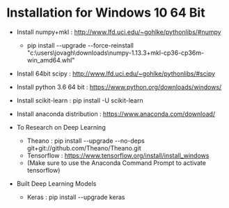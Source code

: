 # Installation for Windows 10 64 Bit

- Install numpy+mkl : http://www.lfd.uci.edu/~gohlke/pythonlibs/#numpy
	- pip install --upgrade --force-reinstall "c:\users\jovagh\downloads\numpy-1.13.3+mkl-cp36-cp36m-win_amd64.whl"
	
- Install 64bit scipy  : http://www.lfd.uci.edu/~gohlke/pythonlibs/#scipy

- Install python 3.6 64 bit : https://www.python.org/downloads/windows/
- Install scikit-learn : pip install -U scikit-learn
- Install anaconda distribution : https://www.anaconda.com/download/ 

- To Research on Deep Learning
	- Theano : pip install --upgrade --no-deps git+git://github.com/Theano/Theano.git
	- Tensorflow : https://www.tensorflow.org/install/install_windows
	- (Make sure to use the Anaconda Command Prompt to activate tensorflow)

- Built Deep Learning Models
	- Keras : pip install --upgrade keras
	


